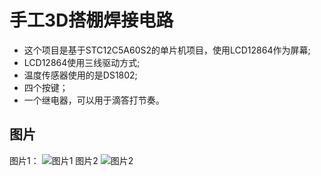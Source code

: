 # 手工3D搭棚焊接电路

- 这个项目是基于STC12C5A60S2的单片机项目，使用LCD12864作为屏幕;
- LCD12864使用三线驱动方式;
- 温度传感器使用的是DS1802;
- 四个按键；
- 一个继电器，可以用于滴答打节奏。

## 图片

图片1：
![图片1](Doc/pic1.jpg)
图片2
![图片2](Doc/pic2.jpg)
